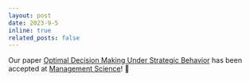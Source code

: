 ```yaml
---
layout: post
date: 2023-9-5
inline: true
related_posts: false
---
```


Our paper [Optimal Decision Making Under Strategic Behavior](https://arxiv.org/abs/1905.09239) has been accepted at [Management Science](https://pubsonline.informs.org/journal/mnsc)! 🎉
